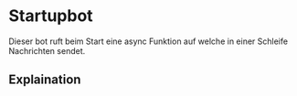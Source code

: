 # Startupbot
Dieser bot ruft beim Start eine async Funktion auf welche in einer Schleife Nachrichten sendet.

## Explaination


